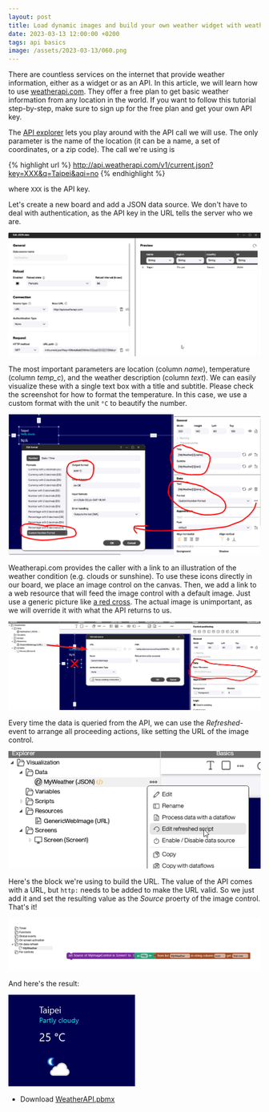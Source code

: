 ```yaml
---
layout: post
title: Load dynamic images and build your own weather widget with weatherapi.com
date: 2023-03-13 12:00:00 +0200
tags: api basics
image: /assets/2023-03-13/060.png
---
```

There are countless services on the internet that provide weather information, either as a widget or as an API. In this article, we will learn how to use [weatherapi.com](http://weatherapi.com). They offer a free plan to get basic weather information from any location in the world. If you want to follow this tutorial step-by-step, make sure to sign up for the free plan and get your own API key.

The [API explorer](https://www.weatherapi.com/api-explorer.aspx) lets you play around with the API call we will use. The only parameter is the name of the location (it can be a name, a set of coordinates, or a zip code). The call we're using is

{% highlight url %}
http://api.weatherapi.com/v1/current.json?key=XXX&q=Taipei&aqi=no
{% endhighlight %}

where `XXX` is the API key.

Let's create a new board and add a JSON data source. We don't have to deal with authentication, as the API key in the URL tells the server who we are.

![image](/assets/2023-03-13/010.png)

The most important parameters are location (column _name_), temperature (column _temp_c_), and the weather description (column _text_). We can easily visualize these with a single text box with a title and subtitle. Please check the screenshot for how to format the temperature. In this case, we use a custom format with the unit `°C` to beautify the number.

![image](/assets/2023-03-13/020.png)

Weatherapi.com provides the caller with a link to an illustration of the weather condition (e.g. clouds or sunshine). To use these icons directly in our board, we place an image control on the canvas. Then, we add a link to a web resource that will feed the image control with a default image. Just use a generic picture like [a red cross](https://upload.wikimedia.org/wikipedia/commons/thumb/5/5f/Red_X.svg/100px-Red_X.svg.png).
The actual image is unimportant, as we will override it with what the API returns to us.

![image](/assets/2023-03-13/030.png)

Every time the data is queried from the API, we can use the _Refreshed_-event to arrange all proceeding actions, like setting the URL of the image control. 

![image](/assets/2023-03-13/040.png)

Here's the block we're using to build the URL. The value of the API comes with a URL, but `http:` needs to be added to make the URL valid. So we just add it and set the resulting value as the _Source_ proerty of the image control. That's it!

![image](/assets/2023-03-13/050.png)

And here's the result:

![image](/assets/2023-03-13/060.png)

* Download [WeatherAPI.pbmx](/assets/2023-03-13/WeatherAPI.pbmx)

